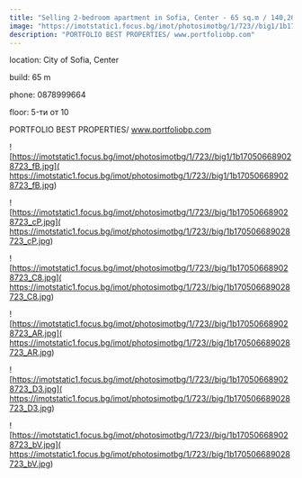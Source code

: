 ```yaml
---
title: "Selling 2-bedroom apartment in Sofia, Center - 65 sq.m / 140,200 EUR :: imot.bg Ad"
image: "https://imotstatic1.focus.bg/imot/photosimotbg/1/723//big1/1b170506689028723_5J.jpg"
description: "PORTFOLIO BEST PROPERTIES/ www.portfoliobp.com"
---
```


location: City of Sofia, Center

build: 65 m

phone: 0878999664

floor: 5-ти от 10

PORTFOLIO BEST PROPERTIES/ www.portfoliobp.com


![https://imotstatic1.focus.bg/imot/photosimotbg/1/723//big1/1b170506689028723_fB.jpg]( https://imotstatic1.focus.bg/imot/photosimotbg/1/723//big1/1b170506689028723_fB.jpg)


![https://imotstatic1.focus.bg/imot/photosimotbg/1/723//big/1b170506689028723_cP.jpg]( https://imotstatic1.focus.bg/imot/photosimotbg/1/723//big/1b170506689028723_cP.jpg)


![https://imotstatic1.focus.bg/imot/photosimotbg/1/723//big/1b170506689028723_C8.jpg]( https://imotstatic1.focus.bg/imot/photosimotbg/1/723//big/1b170506689028723_C8.jpg)


![https://imotstatic1.focus.bg/imot/photosimotbg/1/723//big/1b170506689028723_AR.jpg]( https://imotstatic1.focus.bg/imot/photosimotbg/1/723//big/1b170506689028723_AR.jpg)


![https://imotstatic1.focus.bg/imot/photosimotbg/1/723//big/1b170506689028723_D3.jpg]( https://imotstatic1.focus.bg/imot/photosimotbg/1/723//big/1b170506689028723_D3.jpg)


![https://imotstatic1.focus.bg/imot/photosimotbg/1/723//big/1b170506689028723_bV.jpg]( https://imotstatic1.focus.bg/imot/photosimotbg/1/723//big/1b170506689028723_bV.jpg)


